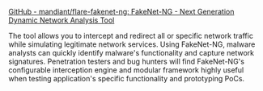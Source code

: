 
[GitHub - mandiant/flare-fakenet-ng: FakeNet-NG - Next Generation Dynamic Network Analysis Tool](https://github.com/mandiant/flare-fakenet-ng)

The tool allows you to intercept and redirect all or specific network traffic while simulating legitimate network services. Using FakeNet-NG, malware analysts can quickly identify malware's functionality and capture network signatures. Penetration testers and bug hunters will find FakeNet-NG's configurable interception engine and modular framework highly useful when testing application's specific functionality and prototyping PoCs.